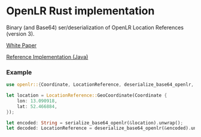 # OpenLR Rust implementation

Binary (and Base64) ser/deserialization of OpenLR Location References (version 3).

[White Paper](https://download.tomtom.com/open/banners/openlr-whitepaper_v1.5.pdf)

[Reference Implementation (Java)](https://github.com/tomtom-international/openlr)


### Example

```rust
use openlr::{Coordinate, LocationReference, deserialize_base64_openlr, serialize_base64_openlr};

let location = LocationReference::GeoCoordinate(Coordinate {
    lon: 13.090918,
    lat: 52.466884,
});

let encoded: String = serialize_base64_openlr(&location).unwrap();
let decoded: LocationReference = deserialize_base64_openlr(&encoded).unwrap();
```
